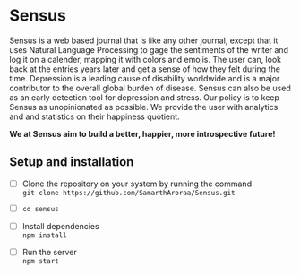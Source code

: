 # Sensus
Sensus is a web based journal that is like any other journal, except that it uses Natural Language Processing to gage the sentiments of the writer and log it on a calender, mapping it with colors and emojis. The user can, look back at the entries years later and get a sense of how they felt during the time. 
Depression is a leading cause of disability worldwide and is a major contributor to the overall global burden of disease. Sensus can also be used as an early detection tool for depression and stress. 
Our policy is to keep Sensus as unopinionated as possible. We provide the user with analytics and and statistics on their happiness quotient. 

**We at Sensus aim to build a better, happier, more introspective future!**


## Setup and installation

- [ ] Clone the repository on your system by running the command <br/>
  `git clone https://github.com/SamarthAroraa/Sensus.git`

- [ ] `cd sensus`

- [ ] Install dependencies <br/>
      `npm install`
      
 - [ ] Run the server <br/>
 `npm start`
